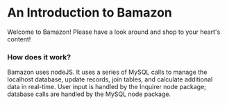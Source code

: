 # An Introduction to Bamazon
Welcome to Bamazon! Please have a look around and shop to your heart's content! 

### How does it work?
Bamazon uses nodeJS. It uses a series of MySQL calls to manage the localhost database, update records, join tables, and calculate additional data in real-time. User input is handled by the Inquirer node package; database calls are handled by the MySQL node package.





